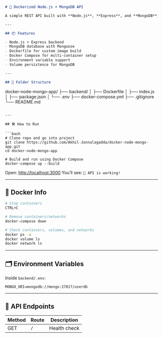
```markdown
# 🚀 Dockerized Node.js + MongoDB API

A simple REST API built with **Node.js**, **Express**, and **MongoDB**, fully containerized using **Docker** and **Docker Compose**. This project demonstrates containerization, environment variables, networking, and volumes.

---

## 📦 Features

- Node.js + Express backend
- MongoDB database with Mongoose
- Dockerfile for custom image build
- Docker Compose for multi-container setup
- Environment variable support
- Volume persistence for MongoDB

---

## 🧱 Folder Structure

```

docker-node-mongo-app/
├── backend/
│   ├── Dockerfile
│   ├── index.js
│   ├── package.json
│   └── .env
├── docker-compose.yml
├── .gitignore
└── README.md

````

---

## 🛠️ How to Run

```bash
# Clone repo and go into project
git clone https://github.com/Akhil-Jonnalagadda/docker-node-mongo-app.git
cd docker-node-mongo-app

# Build and run using Docker Compose
docker-compose up --build
````

Open: [http://localhost:3000](http://localhost:3000)
You’ll see: `🚀 API is working!`

---

## 🐳 Docker Info

```bash
# Stop containers
CTRL+C

# Remove containers/networks
docker-compose down

# Check containers, volumes, and networks
docker ps -a
docker volume ls
docker network ls
```

---

## 🗂️ Environment Variables

Inside `backend/.env`:

```env
MONGO_URI=mongodb://mongo:27017/userdb
```

---

## 📌 API Endpoints

| Method | Route | Description  |
| ------ | ----- | ------------ |
| GET    | `/`   | Health check |








